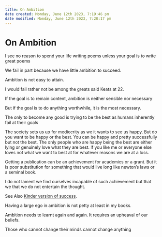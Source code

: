 ```yaml
---
title: On Ambition
date created: Monday, June 12th 2023, 7:19:46 pm
date modified: Monday, June 12th 2023, 7:20:17 pm
---
```


# On Ambition

I see no reason to spend your life writing poems unless your goal is to write great poems

We fail in part because we have little ambition to succeed.

Ambition is not easy to attain.

I would fail rather not be among the greats said Keats at 22.

If the goal is to remain content, ambition is neither sensible nor necessary

But if the goal is to do anything worthwhile, it is the most necessary.

The only to become any good is trying to be the best as humans inherently fail at their goals

The society sets us up for mediocrity as we it wants to see us happy. But do you want to be happy or the best. You can be happy and pretty successfully but not the best. The only people who are happy being the best are either lying or genuinely love what they are best. If you like me or everyone else loves not what we want to best at for whatever reasons we are at a loss.

Getting a publication can be an achievement for academics or a grant. But it is poor substitution for something that would live long like newton’s laws or a seminal book.

I do not lament we find ourselves incapable of such achievement but that we that we do not entertain the thought.

See Also [Kinder version of success](Kinder-Version-of-Success.md).

Having a large ego in ambition is not petty at least in my books.

Ambition needs to learnt again and again. It requires an upheaval of our beliefs.

Those who cannot change their minds cannot change anything
